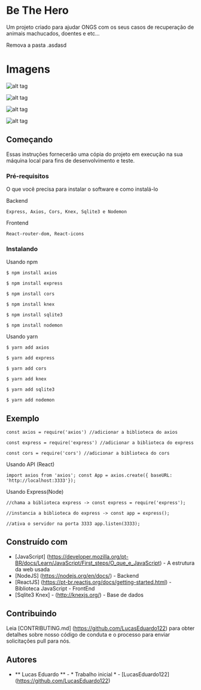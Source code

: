# Be The Hero

Um projeto criado para ajudar ONGS com os seus casos de recuperação de animais machucados, doentes e etc...

Remova a pasta .asdasd
# Imagens
![alt tag](https://media.discordapp.net/attachments/571752920685477889/722182728233123890/Screenshot_9.jpg?width=890&height=407)

![alt tag](https://media.discordapp.net/attachments/571752920685477889/722182736416342016/Screenshot_10.jpg?width=886&height=407)

![alt tag](https://media.discordapp.net/attachments/571752920685477889/722182737582227556/Screenshot_11.jpg?width=883&height=406)

![alt tag](https://media.discordapp.net/attachments/571752920685477889/722182740694401094/Screenshot_12.jpg?width=880&height=406)

## Começando

Essas instruções fornecerão uma cópia do projeto em execução na sua máquina local para fins de desenvolvimento e teste.

### Pré-requisitos

O que você precisa para instalar o software e como instalá-lo

Backend

``Express, Axios, Cors, Knex, Sqlite3 e Nodemon``

Frontend

``React-router-dom, React-icons``

### Instalando
Usando npm

``$ npm install axios``

``$ npm install express``

``$ npm install cors``

``$ npm install knex``

``$ npm install sqlite3``

``$ npm install nodemon``


Usando yarn

``$ yarn add axios``

``$ yarn add express``

``$ yarn add cors``

``$ yarn add knex``

``$ yarn add sqlite3``

``$ yarn add nodemon``

## Exemplo

``const axios = require('axios') //adicionar a biblioteca do axios``

``const express = require('express') //adicionar a biblioteca do express``


``const cors = require('cors') //adicionar a biblioteca do cors``


Usando API (React)

``import axios from 'axios'; const App = axios.create({ baseURL: 'http://localhost:3333'});``

Usando Express(Node)


``//chama a biblioteca express -> const express = require('express');``

``//instancia a biblioteca do express -> const app = express();``

``//ativa o servidor na porta 3333 app.listen(3333);``


## Construído com

* [JavaScript] (https://developer.mozilla.org/pt-BR/docs/Learn/JavaScript/First_steps/O_que_e_JavaScript) - A estrutura da web usada
* [NodeJS] (https://nodejs.org/en/docs/) - Backend
* [ReactJS] (https://pt-br.reactjs.org/docs/getting-started.html) - Biblioteca JavaScript - FrontEnd
* [Sqlite3 Knex] - (http://knexjs.org/) - Base de dados

## Contribuindo

Leia [CONTRIBUTING.md] (https://github.com/LucasEduardo122) para obter detalhes sobre nosso código de conduta e o processo para enviar solicitações pull para nós.


## Autores

* ** Lucas Eduardo ** - * Trabalho inicial * - [LucasEduardo122] (https://github.com/LucasEduardo122)
